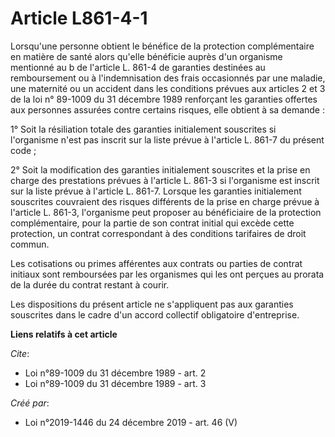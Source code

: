 # Article L861-4-1 

Lorsqu'une personne obtient le bénéfice de la protection complémentaire en matière de santé alors qu'elle bénéficie auprès
d'un organisme mentionné au b de l'article L. 861-4 de garanties destinées au remboursement ou à l'indemnisation des frais
occasionnés par une maladie, une maternité ou un accident dans les conditions prévues aux articles 2 et 3 de la loi n°
89-1009 du 31 décembre 1989 renforçant les garanties offertes aux personnes assurées contre certains risques, elle obtient à
sa demande :

1° Soit la résiliation totale des garanties initialement souscrites si l'organisme n'est pas inscrit sur la liste prévue à
l'article L. 861-7 du présent code ;

2° Soit la modification des garanties initialement souscrites et la prise en charge des prestations prévues à l'article L.
861-3 si l'organisme est inscrit sur la liste prévue à l'article L. 861-7. Lorsque les garanties initialement souscrites
couvraient des risques différents de la prise en charge prévue à l'article L. 861-3, l'organisme peut proposer au
bénéficiaire de la protection complémentaire, pour la partie de son contrat initial qui excède cette protection, un contrat
correspondant à des conditions tarifaires de droit commun.

Les cotisations ou primes afférentes aux contrats ou parties de contrat initiaux sont remboursées par les organismes qui les
ont perçues au prorata de la durée du contrat restant à courir.

Les dispositions du présent article ne s'appliquent pas aux garanties souscrites dans le cadre d'un accord collectif
obligatoire d'entreprise.

**Liens relatifs à cet article**

_Cite_:

  - Loi n°89-1009 du 31 décembre 1989 - art. 2
  - Loi n°89-1009 du 31 décembre 1989 - art. 3

_Créé par_:

  - Loi n°2019-1446 du 24 décembre 2019 - art. 46 (V)
